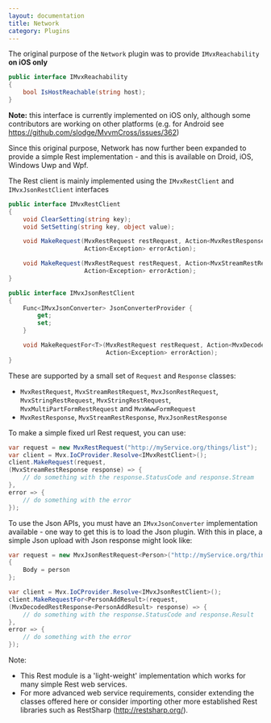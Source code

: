 ```yaml
---
layout: documentation
title: Network
category: Plugins
---
```

The original purpose of the `Network` plugin was to provide `IMvxReachability` **on iOS only**

```c#
public interface IMvxReachability
{
    bool IsHostReachable(string host);
}
```

**Note:** this interface is currently implemented on iOS only, although some contributors are working on other platforms (e.g. for Android see https://github.com/slodge/MvvmCross/issues/362)

Since this original purpose, Network has now further been expanded to provide a simple Rest implementation - and this is available on Droid, iOS, Windows Uwp and Wpf.

The Rest client is mainly implemented using the `IMvxRestClient` and `IMvxJsonRestClient` interfaces

```c#
public interface IMvxRestClient
{
    void ClearSetting(string key);
    void SetSetting(string key, object value);

    void MakeRequest(MvxRestRequest restRequest, Action<MvxRestResponse> successAction,
                     Action<Exception> errorAction);

    void MakeRequest(MvxRestRequest restRequest, Action<MvxStreamRestResponse> successAction,
                     Action<Exception> errorAction);
}

public interface IMvxJsonRestClient
{
    Func<IMvxJsonConverter> JsonConverterProvider {
        get;
        set;
    }

    void MakeRequestFor<T>(MvxRestRequest restRequest, Action<MvxDecodedRestResponse<T>> successAction,
                           Action<Exception> errorAction);
}
```

These are supported by a small set of `Request` and `Response` classes:

- `MvxRestRequest`, `MvxStreamRestRequest`, `MvxJsonRestRequest`, `MvxStringRestRequest`, `MvxStringRestRequest`, `MvxMultiPartFormRestRequest` and `MvxWwwFormRequest`
- `MvxRestResponse`, `MvxStreamRestResponse`, `MvxJsonRestResponse`

To make a simple fixed url Rest request, you can use:

```c#
var request = new MvxRestRequest("http://myService.org/things/list");
var client = Mvx.IoCProvider.Resolve<IMvxRestClient>();
client.MakeRequest(request,
(MvxStreamRestResponse response) => {
    // do something with the response.StatusCode and response.Stream
},
error => {
    // do something with the error
});
```

To use the Json APIs, you must have an `IMvxJsonConverter` implementation available - one way to get this is to load the Json plugin. With this in place, a simple Json upload with Json response might look like:

```c#
var request = new MvxJsonRestRequest<Person>("http://myService.org/things/add")
{
    Body = person
};

var client = Mvx.IoCProvider.Resolve<IMvxJsonRestClient>();
client.MakeRequestFor<PersonAddResult>(request,
(MvxDecodedRestResponse<PersonAddResult> response) => {
    // do something with the response.StatusCode and response.Result
},
error => {
    // do something with the error
});
```

Note:

- This Rest module is a 'light-weight' implementation which works for many simple Rest web services.
- For more advanced web service requirements, consider extending the classes offered here or consider importing other more established Rest libraries such as RestSharp (http://restsharp.org/).

